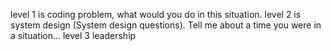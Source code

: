 level 1 is coding problem, what would you do in this situation.
level 2 is system design (System design questions). Tell me about a time you were in a situation...
level 3 leadership


